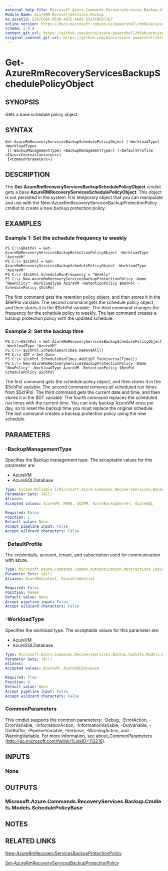 ```yaml
---
external help file: Microsoft.Azure.Commands.RecoveryServices.Backup.dll-Help.xml
Module Name: AzureRM.RecoveryServices.Backup
ms.assetid: E247C6DF-B53D-487E-AAA2-551FCBFD77E7
online version: https://docs.microsoft.com/en-us/powershell/module/azurerm.recoveryservices.backup/get-azurermrecoveryservicesbackupschedulepolicyobject
schema: 2.0.0
content_git_url: https://github.com/Azure/azure-powershell/blob/preview/src/ResourceManager/RecoveryServices/Commands.RecoveryServices.Backup/help/Get-AzureRmRecoveryServicesBackupSchedulePolicyObject.md
original_content_git_url: https://github.com/Azure/azure-powershell/blob/preview/src/ResourceManager/RecoveryServices/Commands.RecoveryServices.Backup/help/Get-AzureRmRecoveryServicesBackupSchedulePolicyObject.md
---
```


# Get-AzureRmRecoveryServicesBackupSchedulePolicyObject

## SYNOPSIS
Gets a base schedule policy object.

## SYNTAX

```
Get-AzureRmRecoveryServicesBackupSchedulePolicyObject [-WorkloadType] <WorkloadType>
 [[-BackupManagementType] <BackupManagementType>] [-DefaultProfile <IAzureContextContainer>]
 [<CommonParameters>]
```

## DESCRIPTION
The **Get-AzureRmRecoveryServicesBackupSchedulePolicyObject** cmdlet gets a base **AzureRMRecoveryServicesSchedulePolicyObject**.
This object is not persisted in the system.
It is temporary object that you can manipulate and use with the New-AzureRmRecoveryServicesBackupProtectionPolicy cmdlet to create a new backup protection policy.

## EXAMPLES

### Example 1: Set the schedule frequency to weekly
```
PS C:\>$RetPol = Get-AzureRmRecoveryServicesBackupRetentionPolicyObject -WorkloadType "AzureVM" 
PS C:\> $SchPol = Get-AzureRmRecoveryServicesBackupSchedulePolicyObject -WorkloadType "AzureVM" 
PS C:\> $SchPol.ScheduleRunFrequency = "Weekly"
PS C:\> New-AzureRmRecoveryServicesBackupProtectionPolicy -Name "NewPolicy" -WorkloadType AzureVM -RetentionPolicy $RetPol -SchedulePolicy $SchPol
```

The first command gets the retention policy object, and then stores it in the $RetPol variable.
The second command gets the schedule policy object, and then stores it in the $SchPol variable.
The third command changes the frequency for the schedule policy to weekly.
The last command creates a backup protection policy with the updated schedule.

### Example 2: Set the backup time
```
PS C:\>$SchPol = Get-AzureRmRecoveryServicesBackupSchedulePolicyObject -WorkloadType "AzureVM" 
PS C:\> $SchPol.ScheduleRunTimes.RemoveAll()
PS C:\> $DT = Get-Date
PS C:\> $SchPol.ScheduleRunTimes.Add($DT.ToUniversalTime())
PS C:\> New-AzureRmRecoveryServicesBackupProtectionPolicy -Name "NewPolicy" -WorkloadType AzureVM -RetentionPolicy $RetPol -SchedulePolicy $SchPol
```

The first command gets the schedule policy object, and then stores it in the $SchPol variable.
The second command removes all scheduled run times from $SchPol.
The third command gets the current date and time, and then stores it in the $DT variable.
The fourth command replaces the scheduled run times with the current time.
You can only backup AzureVM once per day, so to reset the backup time you must replace the original schedule.
The last command creates a backup protection policy using the new schedule.

## PARAMETERS

### -BackupManagementType
Specifies the Backup management type.
The acceptable values for this parameter are:
- AzureVM 
- AzureSQLDatabase

```yaml
Type: System.Nullable`1[Microsoft.Azure.Commands.RecoveryServices.Backup.Cmdlets.Models.BackupManagementType]
Parameter Sets: (All)
Aliases:
Accepted values: AzureVM, MARS, SCDPM, AzureBackupServer, AzureSQL

Required: False
Position: 1
Default value: None
Accept pipeline input: False
Accept wildcard characters: False
```

### -DefaultProfile
The credentials, account, tenant, and subscription used for communication with azure.

```yaml
Type: Microsoft.Azure.Commands.Common.Authentication.Abstractions.IAzureContextContainer
Parameter Sets: (All)
Aliases: AzureRmContext, AzureCredential

Required: False
Position: Named
Default value: None
Accept pipeline input: False
Accept wildcard characters: False
```

### -WorkloadType
Specifies the workload type.
The acceptable values for this parameter are:
- AzureVM 
- AzureSQLDatabase

```yaml
Type: Microsoft.Azure.Commands.RecoveryServices.Backup.Cmdlets.Models.WorkloadType
Parameter Sets: (All)
Aliases:
Accepted values: AzureVM, AzureSQLDatabase

Required: True
Position: 0
Default value: None
Accept pipeline input: False
Accept wildcard characters: False
```

### CommonParameters
This cmdlet supports the common parameters: -Debug, -ErrorAction, -ErrorVariable, -InformationAction, -InformationVariable, -OutVariable, -OutBuffer, -PipelineVariable, -Verbose, -WarningAction, and -WarningVariable. For more information, see about_CommonParameters (http://go.microsoft.com/fwlink/?LinkID=113216).

## INPUTS

### None

## OUTPUTS

### Microsoft.Azure.Commands.RecoveryServices.Backup.Cmdlets.Models.SchedulePolicyBase

## NOTES

## RELATED LINKS

[New-AzureRmRecoveryServicesBackupProtectionPolicy](./New-AzureRmRecoveryServicesBackupProtectionPolicy.md)

[Set-AzureRmRecoveryServicesBackupProtectionPolicy](./Set-AzureRmRecoveryServicesBackupProtectionPolicy.md)


